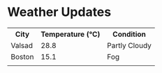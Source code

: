 # Weather Updates

<!-- WEATHER-UPDATE-START -->
<table><tr><th>City</th><th>Temperature (°C)</th><th>Condition</th></tr><tr><td>Valsad</td><td>28.8</td><td>Partly Cloudy</td></tr><tr><td>Boston</td><td>15.1</td><td>Fog</td></tr><tr><td></td><td></td><td></td></tr></table>
<!-- WEATHER-UPDATE-END -->
